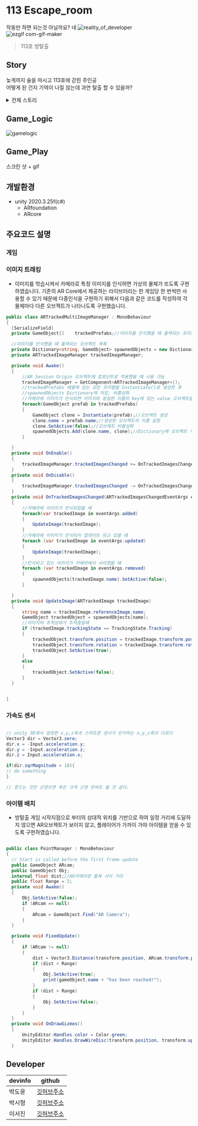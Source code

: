 # 113 Escape_room
작동만 하면 되는것 아닐까요?  네
![reality_of_developer](https://user-images.githubusercontent.com/77565951/149667849-bca4690b-eb90-4e5e-930d-55c66f0f4784.gif)   
![ezgif com-gif-maker](https://user-images.githubusercontent.com/55707601/149877665-007975bb-7783-4447-8b18-b9bc468373d4.gif)

> 113호 방탈출

## Story
늦게까지 술을 마시고 113호에 갇힌 주인공   
어떻게 된 건지 기억이 나질 않는데 과연 탈출 할 수 있을까?
<details>
<summary>전체 스토리</summary>
<div markdown="1">

3줄 요약
 1. 병규가 평소 자신을 괴롭히는 희종을 가두려고 함
 2. 그러나 희종은 병규의 계획을 알고 먼저 탈출
 3. 영문도 모른채 주인공이 갇혔으나 탈출

 평소에 병규를 괴롭히는 병규, 3분반 술자리 이후 병규가 술에 취한 희종을 가두기 위해 비밀번호를 설정하고 분반에 가두려고 한다.
 3분반에 들어가는 것까지 확인을 했지만 희종은 병규의 계획을 이미 알고 있어서 바로 탈출했다. 그러나 주인공이 우연히 113호에 들어가 갇히게 되는데 병규는 이 사실을 모른다. 주인공은 누가 가둔지 모른채 자신을 가둔 범인과 병규가 설정한 비밀번호의 단서를 찾아서 탈출한다.
 
 
 *이 내용은 실화와 0.1%만 관련있음을 알려드립니다*
 

</div>
</details>   


## Game_Logic   
![gamelogic](https://user-images.githubusercontent.com/77565951/149778113-75bfa07e-9285-4b56-b92b-1b0d1acaa655.jpg)


## Game_Play

스크린 샷 + gif

## 개발환경
- unity 2020.3.25f(c#)
  * ARfoundation
  * ARcore

## 주요코드 설명

### 게임 

### 이미지 트래킹
  + 이미지를 학습시켜서 카메라로 특정 이미지를 인식하면 가상의 물체가 뜨도록 구현하였습니다. 기존의 AR Core에서 제공하는 라이브러리는 한 게임당 한 번씩만 사용할 수 있기 때문에 다중인식을 구현하기 위해서 다음과 같은 코드를 작성하여 각 물체마다 다른 오브젝트가 나타나도록 구현했습니다.

  ```cs
public class ARTrackedMultiImageManager : MonoBehaviour
{
    [SerializeField]
    private GameObject[]    trackedPrefabs;//이미지를 인식했을 때 출력되는 프리팹 목록

    //이미지를 인식했을 때 출력되는 오브젝트 목록
    private Dictionary<string, GameObject> spawnedObjects = new Dictionary<string, GameObject>();
    private ARTrackedImageManager trackedImageManager;

    private void Awake()
    {
        //AR Session Origin 오브젝트에 컴포넌트로 적용했을 때 사용 가능
        trackedImageManager = GetComponent<ARTrackedImageManager>();
        //trackedPrefabs 배열에 있는 모든 프리팹을 Instantiate()로 생성한 후
        //spawnedObjects Dictionary에 저장, 비활성화
        //카메라에 이미지가 인식되면 이미지와 동일한 이름의 key에 있는 value 오브젝트를 출력
        foreach(GameObject prefab in trackedPrefabs)
        {
            GameObject clone = Instantiate(prefab);//오브젝트 생성
            clone.name = prefab.name;//생성한 오브젝트의 이름 설정
            clone.SetActive(false);//오브젝트 비활성화
            spawnedObjects.Add(clone.name, clone);//Dictionary에 오브젝트 저장
        }

    }
    private void OnEnable()
    {
        trackedImageManager.trackedImagesChanged += OnTrackedImagesChanged;
    }
    private void OnDisable()
    {
        trackedImageManager.trackedImagesChanged -= OnTrackedImagesChanged;
    }
    private void OnTrackedImagesChanged(ARTrackedImagesChangedEventArgs eventArgs)
    {
        //카메라에 이미지가 인식되었을 때
        foreach(var trackedImage in eventArgs.added)
        {
            UpdateImage(trackedImage);
        }
        //카메라에 이미지가 인식되어 업데이트 되고 있을 때
        foreach (var trackedImage in eventArgs.updated)
        {
            UpdateImage(trackedImage);
        }
        //인식되고 있는 이미지가 카메라에서 사라졌을 때
        foreach (var trackedImage in eventArgs.removed)
        {
            spawnedObjects[trackedImage.name].SetActive(false);
        }

    }
    private void UpdateImage(ARTrackedImage trackedImage)
    {
        string name = trackedImage.referenceImage.name;
        GameObject trackedObject = spawnedObjects[name];
        //이미지의 추적상태가 추적중일때
        if (trackedImage.trackingState == TrackingState.Tracking)
        {
            trackedObject.transform.position = trackedImage.transform.position;
            trackedObject.transform.rotation = trackedImage.transform.rotation;
            trackedObject.SetActive(true);
        }
        else
        {
            trackedObject.SetActive(false);
        }
    }


}
  ```
### 가속도 센서
```cs

// unity 3D에서 설정한 x,y,z축과 스마트폰 센서가 인지하는 x,y,z축이 다르다
Vector3 dir = Vector3.zero;
dir.x = -Input.acceleration.y;
dir.y = -Input.acceleration.z;
dir.z = Input.acceleration.x;

if(dir.sqrMagnitude > 10){
// do something
}

// 흔드는 것만 신경쓰면 축은 크게 신경 안써도 될 것 같다.

```

### 아이템 배치
  + 방탈출 게임 시작지점으로 부터의 상대적 위치를 기반으로 하여 일정 거리에 도달하지 않으면 AR오브젝트가 보이지 않고, 플레이어가 가까이 가야 아이템을 얻을 수 있도록 구현하였습니다.

  ```cs

public class PointManager : MonoBehaviour
{
    // Start is called before the first frame update
    public GameObject ARcam;
    public GameObject Obj;
    internal float dist;//AR카메라랑 물체 사이 거리
    public float Range = 2;
    private void Awake()
    {
        Obj.SetActive(false);
        if (ARcam == null)
        {
            ARcam = GameObject.Find("AR Camera");
        }
    }

    private void FixedUpdate()
    {
        if (ARcam != null)
        {
            dist = Vector3.Distance(transform.position, ARcam.transform.position);
            if (dist < Range)
            {
                Obj.SetActive(true);
                print(gameObject.name + "has been reached!");
            }
            if (dist > Range)
            {
                Obj.SetActive(false);
            }
        }
    }
    private void OnDrawGizmos()
    {
        UnityEditor.Handles.color = Color.green;
        UnityEditor.Handles.DrawWireDisc(transform.position, transform.up, Range);
    }


  ```

## Developer

| devinfo | github |
| ------ | ------ |
| 박도윤 | [깃허브주소](https://github.com/victoria0406) |
| 박시형 | [깃허브주소](https://github.com/sihyeong671) |
| 이서진 | [깃허브주소](https://github.com/metamong-Hi) |


